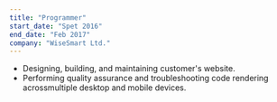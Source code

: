 ```yaml
---
title: "Programmer"
start_date: "Spet 2016"
end_date: "Feb 2017"
company: "WiseSmart Ltd."
---
```

- Designing, building, and maintaining customer's website.
- Performing quality assurance and troubleshooting code rendering acrossmultiple desktop and mobile devices. 